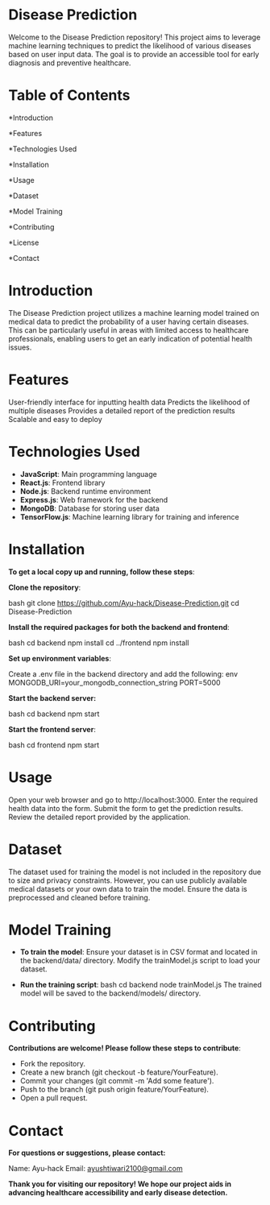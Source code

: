 # Disease Prediction

Welcome to the Disease Prediction repository! This project aims to leverage machine learning techniques to predict the likelihood of various diseases based on user input data. The goal is to provide an accessible tool for early diagnosis and preventive healthcare.

# Table of Contents

*Introduction

*Features

*Technologies Used

*Installation

*Usage

*Dataset

*Model Training

*Contributing

*License

*Contact

# Introduction

The Disease Prediction project utilizes a machine learning model trained on medical data to predict the probability of a user having certain diseases. This can be particularly useful in areas with limited access to healthcare professionals, enabling users to get an early indication of potential health issues.

# Features

User-friendly interface for inputting health data
Predicts the likelihood of multiple diseases
Provides a detailed report of the prediction results
Scalable and easy to deploy

# Technologies Used

* **JavaScript**: Main programming language
* **React.js**: Frontend library
* **Node.js**: Backend runtime environment
* **Express.js**: Web framework for the backend
* **MongoDB**: Database for storing user data
* **TensorFlow.js**: Machine learning library for training and inference

# Installation

**To get a local copy up and running, follow these steps**:

**Clone the repository**:

bash
git clone https://github.com/Ayu-hack/Disease-Prediction.git
cd Disease-Prediction

**Install the required packages for both the backend and frontend**:

bash
cd backend
npm install
cd ../frontend
npm install

**Set up environment variables**:

Create a .env file in the backend directory and add the following:
env
MONGODB_URI=your_mongodb_connection_string
PORT=5000

**Start the backend server:**

bash
cd backend
npm start

**Start the frontend server**:

bash
cd frontend
npm start

# Usage

Open your web browser and go to http://localhost:3000.
Enter the required health data into the form.
Submit the form to get the prediction results.
Review the detailed report provided by the application.

# Dataset

The dataset used for training the model is not included in the repository due to size and privacy constraints. However, you can use publicly available medical datasets or your own data to train the model. Ensure the data is preprocessed and cleaned before training.

# Model Training

* **To train the model**:
Ensure your dataset is in CSV format and located in the backend/data/ directory.
Modify the trainModel.js script to load your dataset.

* **Run the training script**:
bash
cd backend
node trainModel.js
The trained model will be saved to the backend/models/ directory.

# Contributing

**Contributions are welcome! Please follow these steps to contribute**:

* Fork the repository.
* Create a new branch (git checkout -b feature/YourFeature).
* Commit your changes (git commit -m 'Add some feature').
* Push to the branch (git push origin feature/YourFeature).
* Open a pull request.

# Contact

**For questions or suggestions, please contact:**

Name: Ayu-hack
Email: ayushtiwari2100@gmail.com

**Thank you for visiting our repository! We hope our project aids in advancing healthcare accessibility and early disease detection.**
